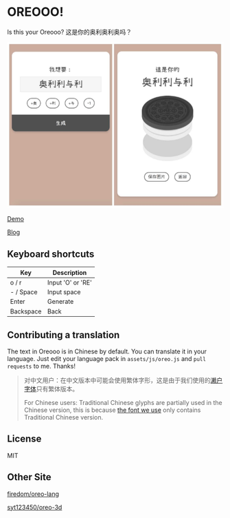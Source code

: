 # OREOOO!

Is this your Oreooo?
这是你的奥利奥利奥吗？

![ScreenShot](assets/screenshot.png)



[Demo](https://ddiu8081.github.io/oreooo/)

[Blog](https://notes.ljl.li/oreooo/)



## Keyboard shortcuts

| Key       | Description                        |
| --------- | ---------------------------------- |
| o / r     | Input 'O' or 'RE' |
| - / Space | Input space             |
| Enter     | Generate                
| Backspace | Back                        |

## Contributing a translation

The text in Oreooo is in Chinese by default. You can translate it in your language. Just edit your language pack in `assets/js/oreo.js` and  `pull requests` to me. Thanks!

> 对中文用户：在中文版本中可能会使用繁体字形，这是由于我们使用的[濑户字体](https://www.hellofont.cn/font-detail?fontid=2646)只有繁体版本。
> 
> For Chinese users: Traditional Chinese glyphs are partially used in the Chinese version, this is because [the font we use](https://www.hellofont.cn/font-detail?fontid=2646) only contains Traditional Chinese version.

## License

MIT

## Other Site

[firedom/oreo-lang](https://github.com/firedom/oreo-lang)

[syt123450/oreo-3d](https://github.com/syt123450/oreo-3d)

